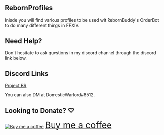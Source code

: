 ## RebornProfiles
Inisde you will find various profiles to be used wit RebornBuddy's OrderBot to do many different things in FFXIV.

## Need Help?
Don't hesitate to ask questions in my discord channel through the discord link below.

## Discord Links
[Project BR](https://discord.gg/bmgCq39J)

You can also DM at DomesticWarlord#8512.

## Looking to Donate? ♡
<a class="bmc-button" target="_blank" href="https://ko-fi.com/domesticwarlord86"><img src="https://cdn.buymeacoffee.com/buttons/bmc-new-btn-logo.svg" alt="Buy me a coffee"><span style="margin-left:5px;font-size:28px !important;">Buy me a coffee</span></a>

